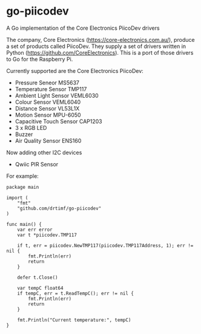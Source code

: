 # go-piicodev

A Go implementation of the Core Electronics PiicoDev drivers

The company, Core Electronics (https://core-electronics.com.au/), produce a set of products called PiicoDev. They supply a set of drivers written in Python (https://github.com/CoreElectronics). This is a port of those drivers to Go for the Raspberry Pi.

Currently supported are the Core Electronics PiicoDev:

- Pressure Seneor MS5637
- Temperature Sensor TMP117
- Ambient Light Sensor VEML6030
- Colour Sensor VEML6040
- Distance Sensor VL53L1X
- Motion Sensor MPU-6050
- Capacitive Touch Sensor CAP1203
- 3 x RGB LED
- Buzzer
- Air Quality Sensor ENS160

Now adding other I2C devices

- Qwiic PIR Sensor

For example:

```
package main

import (
	"fmt"
	"github.com/drtimf/go-piicodev"
)

func main() {
	var err error
	var t *piicodev.TMP117

	if t, err = piicodev.NewTMP117(piicodev.TMP117Address, 1); err != nil {
		fmt.Println(err)
		return
	}

	defer t.Close()

	var tempC float64
	if tempC, err = t.ReadTempC(); err != nil {
		fmt.Println(err)
		return
	}

	fmt.Println("Current temperature:", tempC)
}
```
